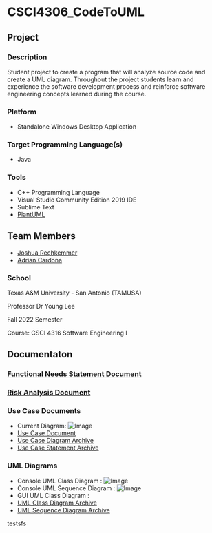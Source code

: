 # CSCI4306_CodeToUML

## Project
### Description
Student project to create a program that will analyze source code and create a UML diagram. 
    Throughout the project students learn and experience the software development process and 
    reinforce software engineering concepts learned during the course.

### Platform
* Standalone Windows Desktop Application

### Target Programming Language(s)
* Java

### Tools
* C++ Programming Language
* Visual Studio Community Edition 2019 IDE
* Sublime Text
* [PlantUML](https://plantuml.com/)

## Team Members
  * [Joshua Rechkemmer](https://github.com/reckhammer)
  * [Adrian Cardona](https://github.com/Buwutiful)
  
### School

Texas A&M University - San Antonio (TAMUSA)

Professor Dr Young Lee

Fall 2022 Semester

Course: CSCI 4316 Software Engineering I
   
## Documentaton
  ### [Functional Needs Statement Document](https://github.com/Reckhammer/CSCI4316_CodeToUML/blob/main/Documentation/CodeToUML_FunctionalNeedsStatement.pdf)
  
  ### [Risk Analysis Document](https://github.com/Reckhammer/CSCI4316_CodeToUML/blob/main/Documentation/RiskAnalysisTable.pdf)
  
  
  
  ### Use Case Documents
  
  * Current Diagram: ![Image](https://github.com/Reckhammer/CSCI4316_CodeToUML/blob/main/Documentation/UseCaseDocumentation/UseCaseDiagrams/UseCaseDiagram2.png)
  * [Use Case Document](https://github.com/Reckhammer/CSCI4316_CodeToUML/blob/main/Documentation/UseCaseDocumentation/CodetoUMLUseCase.pdf)
  * [Use Case Diagram Archive](https://github.com/Reckhammer/CSCI4316_CodeToUML/tree/main/Documentation/UseCaseDocumentation/UseCaseDiagrams)
  * [Use Case Statement Archive](https://github.com/Reckhammer/CSCI4316_CodeToUML/tree/main/Documentation/UseCaseDocumentation)
  
  ### UML Diagrams
  
  * Console UML Class Diagram : ![Image](https://github.com/Reckhammer/CSCI4316_CodeToUML/blob/main/Documentation/ClassDiagrams/UML_ClassDiagram_Console.png)
  * Console UML Sequence Diagram : ![Image](https://github.com/Reckhammer/CSCI4316_CodeToUML/blob/main/Documentation/SequenceDiagrams/SequenceDraft.jpg)
  * GUI UML Class Diagram : 
  * [UML Class Diagram Archive](https://github.com/Reckhammer/CSCI4316_CodeToUML/tree/main/Documentation/ClassDiagrams)
  * [UML Sequence Diagram Archive](https://github.com/Reckhammer/CSCI4316_CodeToUML/tree/main/Documentation/SequenceDiagrams)
  
  
  testsfs
